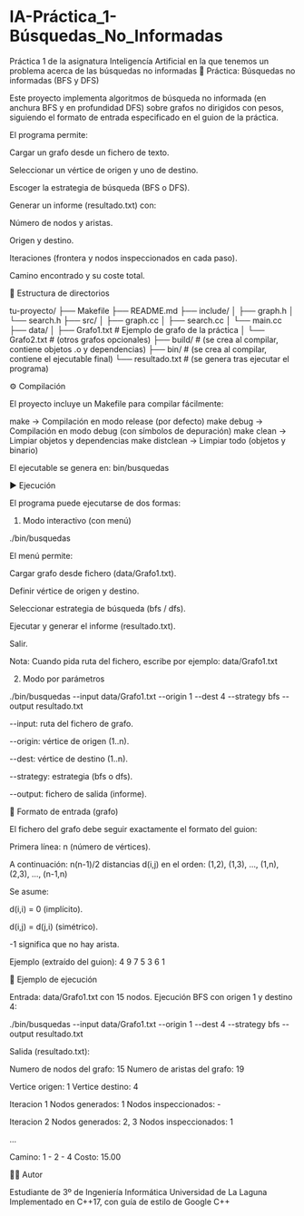 # IA-Práctica_1-Búsquedas_No_Informadas
Práctica 1 de la asignatura Inteligencía Artificial en la que tenemos un problema acerca de las búsquedas no informadas
📘 Práctica: Búsquedas no informadas (BFS y DFS)

Este proyecto implementa algoritmos de búsqueda no informada (en anchura BFS y en profundidad DFS) sobre grafos no dirigidos con pesos, siguiendo el formato de entrada especificado en el guion de la práctica.

El programa permite:

Cargar un grafo desde un fichero de texto.

Seleccionar un vértice de origen y uno de destino.

Escoger la estrategia de búsqueda (BFS o DFS).

Generar un informe (resultado.txt) con:

Número de nodos y aristas.

Origen y destino.

Iteraciones (frontera y nodos inspeccionados en cada paso).

Camino encontrado y su coste total.

📂 Estructura de directorios

tu-proyecto/
├── Makefile
├── README.md
├── include/
│ ├── graph.h
│ └── search.h
├── src/
│ ├── graph.cc
│ ├── search.cc
│ └── main.cc
├── data/
│ ├── Grafo1.txt # Ejemplo de grafo de la práctica
│ └── Grafo2.txt # (otros grafos opcionales)
├── build/ # (se crea al compilar, contiene objetos .o y dependencias)
├── bin/ # (se crea al compilar, contiene el ejecutable final)
└── resultado.txt # (se genera tras ejecutar el programa)

⚙️ Compilación

El proyecto incluye un Makefile para compilar fácilmente:

make → Compilación en modo release (por defecto)
make debug → Compilación en modo debug (con símbolos de depuración)
make clean → Limpiar objetos y dependencias
make distclean → Limpiar todo (objetos y binario)

El ejecutable se genera en:
bin/busquedas

▶️ Ejecución

El programa puede ejecutarse de dos formas:

1) Modo interactivo (con menú)

./bin/busquedas

El menú permite:

Cargar grafo desde fichero (data/Grafo1.txt).

Definir vértice de origen y destino.

Seleccionar estrategia de búsqueda (bfs / dfs).

Ejecutar y generar el informe (resultado.txt).

Salir.

Nota: Cuando pida ruta del fichero, escribe por ejemplo:
data/Grafo1.txt

2) Modo por parámetros

./bin/busquedas --input data/Grafo1.txt --origin 1 --dest 4 --strategy bfs --output resultado.txt

--input: ruta del fichero de grafo.

--origin: vértice de origen (1..n).

--dest: vértice de destino (1..n).

--strategy: estrategia (bfs o dfs).

--output: fichero de salida (informe).

📑 Formato de entrada (grafo)

El fichero del grafo debe seguir exactamente el formato del guion:

Primera línea: n (número de vértices).

A continuación: n(n-1)/2 distancias d(i,j) en el orden:
(1,2), (1,3), ..., (1,n), (2,3), ..., (n-1,n)

Se asume:

d(i,i) = 0 (implícito).

d(i,j) = d(j,i) (simétrico).

-1 significa que no hay arista.

Ejemplo (extraído del guion):
4
9 7 5 3 6 1

📜 Ejemplo de ejecución

Entrada: data/Grafo1.txt con 15 nodos.
Ejecución BFS con origen 1 y destino 4:

./bin/busquedas --input data/Grafo1.txt --origin 1 --dest 4 --strategy bfs --output resultado.txt

Salida (resultado.txt):

Numero de nodos del grafo: 15
Numero de aristas del grafo: 19

Vertice origen: 1
Vertice destino: 4

Iteracion 1
Nodos generados: 1
Nodos inspeccionados: -

Iteracion 2
Nodos generados: 2, 3
Nodos inspeccionados: 1

...

Camino: 1 - 2 - 4
Costo: 15.00

🧑‍💻 Autor

Estudiante de 3º de Ingeniería Informática
Universidad de La Laguna
Implementado en C++17, con guía de estilo de Google C++